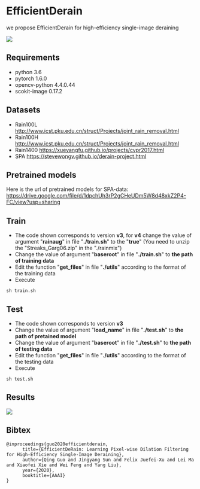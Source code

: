 # EfficientDerain
we propose EfficientDerain for high-efficiency single-image deraining

<img align="center" src="./results/structure.png" swidth="750">

## Requirements

- python 3.6
- pytorch 1.6.0
- opencv-python 4.4.0.44
- scokit-image 0.17.2

## Datasets
- Rain100L http://www.icst.pku.edu.cn/struct/Projects/joint_rain_removal.html
- Rain100H http://www.icst.pku.edu.cn/struct/Projects/joint_rain_removal.html
- Rain1400 https://xueyangfu.github.io/projects/cvpr2017.html
- SPA https://stevewongv.github.io/derain-project.html

## Pretrained models
Here is the url of pretrained models for SPA-data: 
https://drive.google.com/file/d/1dpchUh3rP2gCHeUDm5W8d48xkZ2P4-FC/view?usp=sharing

## Train

- The code shown corresponds to version **v3**, for **v4** change the value of argument "**rainaug**" in file "**./train.sh**" to the "**true**" (You need to unzip the "Streaks_Garg06.zip" in the "./rainmix")
- Change the value of argument "**baseroot**" in file "**./train.sh**" to **the path of training data**
- Edit the function "**get_files**" in file "**./utils**" according to the format of the training data
- Execute

```
sh train.sh
```

## Test

- The code shown corresponds to version **v3**
- Change the value of argument "**load_name**" in file "**./test.sh**" to **the path of pretained model**
- Change the value of argument "**baseroot**" in file "**./test.sh**" to **the path of testing data**
- Edit the function "**get_files**" in file "**./utils**" according to the format of the testing data
- Execute

```
sh test.sh
```

## Results

<img align="center" src="./results/psnr_ssim-time.png" swidth="750">

## Bibtex

```
@inproceedings{guo2020efficientderain,
      title={EfficientDeRain: Learning Pixel-wise Dilation Filtering for High-Efficiency Single-Image Deraining}, 
      author={Qing Guo and Jingyang Sun and Felix Juefei-Xu and Lei Ma and Xiaofei Xie and Wei Feng and Yang Liu},
      year={2020},
      booktitle={AAAI}
}
```

